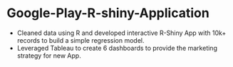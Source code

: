 # Google-Play-R-shiny-Application

- Cleaned data using R and developed interactive R-Shiny App with 10k+ records to build a simple regression model.
- Leveraged Tableau to create 6 dashboards to provide the marketing strategy for new App.
